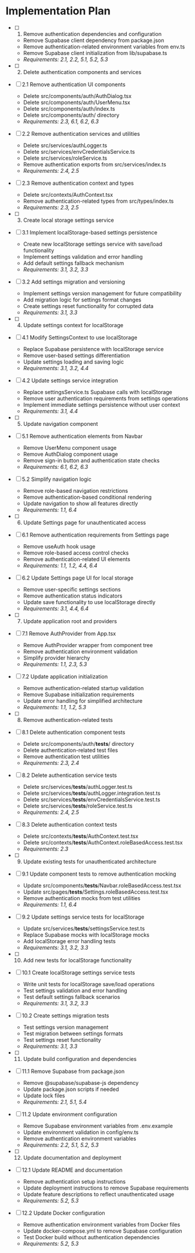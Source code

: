 # Implementation Plan

- [ ] 1. Remove authentication dependencies and configuration
  - Remove Supabase client dependency from package.json
  - Remove authentication-related environment variables from env.ts
  - Remove Supabase client initialization from lib/supabase.ts
  - _Requirements: 2.1, 2.2, 5.1, 5.2, 5.3_

- [ ] 2. Delete authentication components and services
- [ ] 2.1 Remove authentication UI components
  - Delete src/components/auth/AuthDialog.tsx
  - Delete src/components/auth/UserMenu.tsx
  - Delete src/components/auth/index.ts
  - Delete src/components/auth/ directory
  - _Requirements: 2.3, 6.1, 6.2, 6.3_

- [ ] 2.2 Remove authentication services and utilities
  - Delete src/services/authLogger.ts
  - Delete src/services/envCredentialsService.ts
  - Delete src/services/roleService.ts
  - Remove authentication exports from src/services/index.ts
  - _Requirements: 2.4, 2.5_

- [ ] 2.3 Remove authentication context and types
  - Delete src/contexts/AuthContext.tsx
  - Remove authentication-related types from src/types/index.ts
  - _Requirements: 2.3, 2.5_

- [ ] 3. Create local storage settings service
- [ ] 3.1 Implement localStorage-based settings persistence
  - Create new localStorage settings service with save/load functionality
  - Implement settings validation and error handling
  - Add default settings fallback mechanism
  - _Requirements: 3.1, 3.2, 3.3_

- [ ] 3.2 Add settings migration and versioning
  - Implement settings version management for future compatibility
  - Add migration logic for settings format changes
  - Create settings reset functionality for corrupted data
  - _Requirements: 3.1, 3.3_

- [ ] 4. Update settings context for localStorage
- [ ] 4.1 Modify SettingsContext to use localStorage
  - Replace Supabase persistence with localStorage service
  - Remove user-based settings differentiation
  - Update settings loading and saving logic
  - _Requirements: 3.1, 3.2, 4.4_

- [ ] 4.2 Update settings service integration
  - Replace settingsService.ts Supabase calls with localStorage
  - Remove user authentication requirements from settings operations
  - Implement immediate settings persistence without user context
  - _Requirements: 3.1, 4.4_

- [ ] 5. Update navigation component
- [ ] 5.1 Remove authentication elements from Navbar
  - Remove UserMenu component usage
  - Remove AuthDialog component usage
  - Remove sign-in button and authentication state checks
  - _Requirements: 6.1, 6.2, 6.3_

- [ ] 5.2 Simplify navigation logic
  - Remove role-based navigation restrictions
  - Remove authentication-based conditional rendering
  - Update navigation to show all features directly
  - _Requirements: 1.1, 6.4_

- [ ] 6. Update Settings page for unauthenticated access
- [ ] 6.1 Remove authentication requirements from Settings page
  - Remove useAuth hook usage
  - Remove role-based access control checks
  - Remove authentication-related UI elements
  - _Requirements: 1.1, 1.2, 4.4, 6.4_

- [ ] 6.2 Update Settings page UI for local storage
  - Remove user-specific settings sections
  - Remove authentication status indicators
  - Update save functionality to use localStorage directly
  - _Requirements: 3.1, 4.4, 6.4_

- [ ] 7. Update application root and providers
- [ ] 7.1 Remove AuthProvider from App.tsx
  - Remove AuthProvider wrapper from component tree
  - Remove authentication environment validation
  - Simplify provider hierarchy
  - _Requirements: 1.1, 2.3, 5.3_

- [ ] 7.2 Update application initialization
  - Remove authentication-related startup validation
  - Remove Supabase initialization requirements
  - Update error handling for simplified architecture
  - _Requirements: 1.1, 1.2, 5.3_

- [ ] 8. Remove authentication-related tests
- [ ] 8.1 Delete authentication component tests
  - Delete src/components/auth/__tests__/ directory
  - Delete authentication-related test files
  - Remove authentication test utilities
  - _Requirements: 2.3, 2.4_

- [ ] 8.2 Delete authentication service tests
  - Delete src/services/__tests__/authLogger.test.ts
  - Delete src/services/__tests__/authLogger.integration.test.ts
  - Delete src/services/__tests__/envCredentialsService.test.ts
  - Delete src/services/__tests__/roleService.test.ts
  - _Requirements: 2.4, 2.5_

- [ ] 8.3 Delete authentication context tests
  - Delete src/contexts/__tests__/AuthContext.test.tsx
  - Delete src/contexts/__tests__/AuthContext.roleBasedAccess.test.tsx
  - _Requirements: 2.3_

- [ ] 9. Update existing tests for unauthenticated architecture
- [ ] 9.1 Update component tests to remove authentication mocking
  - Update src/components/__tests__/Navbar.roleBasedAccess.test.tsx
  - Update src/pages/__tests__/Settings.roleBasedAccess.test.tsx
  - Remove authentication mocks from test utilities
  - _Requirements: 1.1, 6.4_

- [ ] 9.2 Update settings service tests for localStorage
  - Update src/services/__tests__/settingsService.test.ts
  - Replace Supabase mocks with localStorage mocks
  - Add localStorage error handling tests
  - _Requirements: 3.1, 3.2, 3.3_

- [ ] 10. Add new tests for localStorage functionality
- [ ] 10.1 Create localStorage settings service tests
  - Write unit tests for localStorage save/load operations
  - Test settings validation and error handling
  - Test default settings fallback scenarios
  - _Requirements: 3.1, 3.2, 3.3_

- [ ] 10.2 Create settings migration tests
  - Test settings version management
  - Test migration between settings formats
  - Test settings reset functionality
  - _Requirements: 3.1, 3.3_

- [ ] 11. Update build configuration and dependencies
- [ ] 11.1 Remove Supabase from package.json
  - Remove @supabase/supabase-js dependency
  - Update package.json scripts if needed
  - Update lock files
  - _Requirements: 2.1, 5.1, 5.4_

- [ ] 11.2 Update environment configuration
  - Remove Supabase environment variables from .env.example
  - Update environment validation in config/env.ts
  - Remove authentication environment variables
  - _Requirements: 2.2, 5.1, 5.2, 5.3_

- [ ] 12. Update documentation and deployment
- [ ] 12.1 Update README and documentation
  - Remove authentication setup instructions
  - Update deployment instructions to remove Supabase requirements
  - Update feature descriptions to reflect unauthenticated usage
  - _Requirements: 5.2, 5.3_

- [ ] 12.2 Update Docker configuration
  - Remove authentication environment variables from Docker files
  - Update docker-compose.yml to remove Supabase configuration
  - Test Docker build without authentication dependencies
  - _Requirements: 5.2, 5.3_
